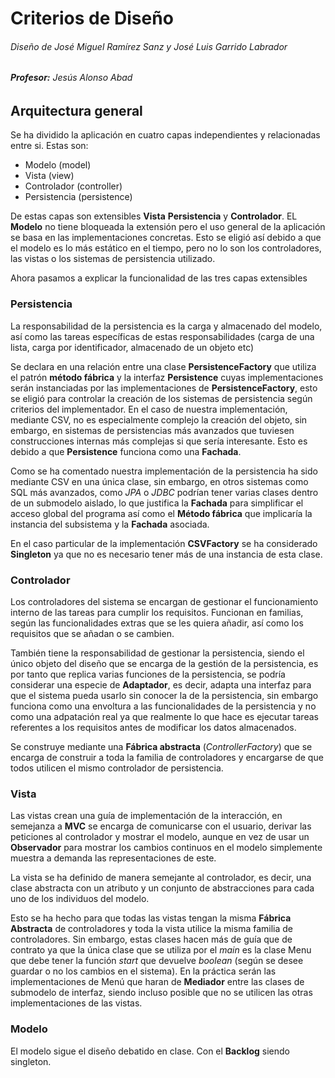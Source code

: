 Criterios de Diseño
==
###### Diseño de José Miguel Ramírez Sanz y José Luis Garrido Labrador
###### **Profesor:** Jesús Alonso Abad

## Arquitectura general
Se ha dividido la aplicación en cuatro capas independientes y relacionadas entre si. Estas son:
* Modelo (model)
* Vista (view)
* Controlador (controller)
* Persistencia (persistence)

De estas capas son extensibles **Vista** **Persistencia** y **Controlador**. EL **Modelo** no tiene bloqueada la extensión pero el uso general de la aplicación se basa en las implementaciones concretas. Esto se eligió así debido a que el modelo es lo más estático en el tiempo, pero no lo son los controladores, las vistas o los sistemas de persistencia utilizado.

Ahora pasamos a explicar la funcionalidad de las tres capas extensibles

### **Persistencia**
La responsabilidad de la persistencia es la carga y almacenado del modelo, así como las tareas específicas de estas responsabilidades (carga de una lista, carga por identificador, almacenado de un objeto etc)

Se declara en una relación entre una clase **PersistenceFactory** que utiliza el patrón **método fábrica** y la interfaz **Persistence** cuyas implementaciones serán instanciadas por las implementaciones de **PersistenceFactory**, esto se eligió para controlar la creación de los sistemas de persistencia según criterios del implementador. En el caso de nuestra implementación, mediante CSV, no es especialmente complejo la creación del objeto, sin embargo, en sistemas de persistencias más avanzados que tuviesen construcciones internas más complejas si que sería interesante. Esto es debido a que **Persistence** funciona como una **Fachada**.

Como se ha comentado nuestra implementación de la persistencia ha sido mediante CSV en una única clase, sin embargo, en otros sistemas como SQL más avanzados, como *JPA* o *JDBC* podrían tener varias clases dentro de un submodelo aislado, lo que justifica la **Fachada** para simplificar el acceso global del programa así como el **Método fábrica** que implicaría la instancia del subsistema y la **Fachada** asociada.

En el caso particular de la implementación **CSVFactory** se ha considerado **Singleton** ya que no es necesario tener más de una instancia de esta clase.

### **Controlador**
Los controladores del sistema se encargan de gestionar el funcionamiento interno de las tareas para cumplir los requisitos. Funcionan en familias, según las funcionalidades extras que se les quiera añadir, así como los requisitos que se añadan o se cambien.

También tiene la responsabilidad de gestionar la persistencia, siendo el único objeto del diseño que se encarga de la gestión de la persistencia, es por tanto que replica varias funciones de la persistencia, se podría considerar una especie de **Adaptador**, es decir, adapta una interfaz para que el sistema pueda usarlo sin conocer la de la persistencia, sin embargo funciona como una envoltura a las funcionalidades de la persistencia y no como una adpatación real ya que realmente lo que hace es ejecutar tareas referentes a los requisitos antes de modificar los datos almacenados.

Se construye mediante una **Fábrica abstracta** (*ControllerFactory*) que se encarga de construir a toda la familia de controladores y encargarse de que todos utilicen el mismo controlador de persistencia.

### **Vista**
Las vistas crean una guía de implementación de la interacción, en semejanza a **MVC** se encarga de comunicarse con el usuario, derivar las peticiones al controlador y mostrar el modelo, aunque en vez de usar un **Observador** para mostrar los cambios continuos en el modelo simplemente muestra a demanda las representaciones de este. 

La vista se ha definido de manera semejante al controlador, es decir, una clase abstracta con un atributo y un conjunto de abstracciones para cada uno de los individuos del modelo. 

Esto se ha hecho para que todas las vistas tengan la misma **Fábrica Abstracta** de controladores y toda la vista utilice la misma familia de controladores. Sin embargo, estas clases hacen más de guía que de contrato ya que la única clase que se utiliza por el *main* es la clase Menu que debe tener la función *start* que devuelve *boolean* (según se desee guardar o no los cambios en el sistema). En la práctica serán las implementaciones de Menú que haran de **Mediador** entre las clases de submodelo de interfaz, siendo incluso posible que no se utilicen las otras implementaciones de las vistas.

### **Modelo**
El modelo sigue el diseño debatido en clase. Con el **Backlog** siendo singleton.
